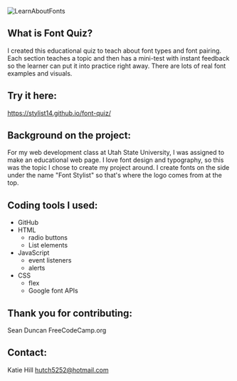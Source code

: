 ![LearnAboutFonts](https://user-images.githubusercontent.com/105233452/182481190-25c27d14-df0a-471f-ad80-e491af8797cb.png)
## What is Font Quiz?
I created this educational quiz to teach about font types and font pairing. Each section teaches a topic and then has a mini-test with instant feedback so the learner can put it into practice right away. There are lots of real font examples and visuals.

## Try it here:
https://stylist14.github.io/font-quiz/

## Background on the project:
For my web development class at Utah State University, I was assigned to make an educational web page. I love font design and typography, so this was the topic I chose to create my project around. I create fonts on the side under the name "Font Stylist" so that's where the logo comes from at the top.

## Coding tools I used:
* GitHub
* HTML
  * radio buttons
  * List elements
* JavaScript
  * event listeners
  * alerts
* CSS
  * flex
  * Google font APIs
  
## Thank you for contributing:
Sean Duncan
FreeCodeCamp.org

## Contact:
Katie Hill
hutch5252@hotmail.com
